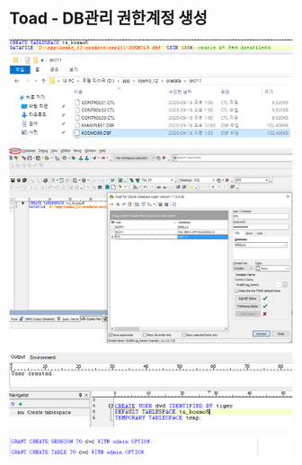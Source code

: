 # Toad - DB관리 권한계정 생성

![4](../.gitbook/assets/4%20%2810%29.png)

![4-1](../.gitbook/assets/4-1.png)

![4-2](../.gitbook/assets/4-2.png)

![4-3](../.gitbook/assets/4-3.png)

